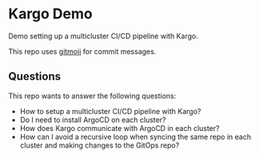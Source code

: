 # Kargo Demo

Demo setting up a multicluster CI/CD pipeline with Kargo.

This repo uses [gitmoji](https://gitmoji.dev/) for commit messages.

## Questions

This repo wants to answer the following questions:
- How to setup a multicluster CI/CD pipeline with Kargo?
- Do I need to install ArgoCD on each cluster?
- How does Kargo communicate with ArgoCD in each cluster?
- How can I avoid a recursive loop when syncing the same repo in each cluster and making changes to the GitOps repo?
